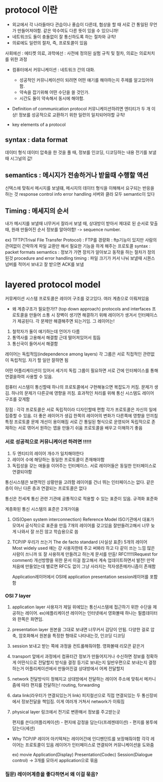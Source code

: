 # protocol 이란

- 외교에서 각 나라들마다 관습이나 풍습이 다른데, 협상을 할 때 서로 간 통일된 무언가 만들어져야함. 같은 악수여도 다른 뜻이 있을 수 있으니까!
- 네트워크도 둘이 충돌없이 잘 통신하도록 하는 절차와 규칙!
- 의료에도 일련의 절차, 즉, 프로토콜이 있음

사회에선 : 에티켓
의료, 과학에선 : 사전에 정의된 실험 규칙 및 절차, 의료는 의료처치를 위한 과정

- 컴퓨터에서 커뮤니케이션 : 네트워크 간의 대화.

  - 성공적인 커뮤니케이션이 되려면 어떤 얘기를 해야하는지 주제를 알고있어야함.
  - 약속을 잡기위해 어떤 수단을 쓸 것인가.
  - 시간도 둘이 약속해서 동시에 해야함.

- Definition of communication protocol
  커뮤니케이션하려면 엔티티가 두 개 이상!
  정보를 성공적으로 교환하기 위한 일련의 일치되어야할 규칙!

- key elements of a protocol

## syntax : data format

데이터 형식
데이터 압축을 한 것을 풀 때, 정보를 인코딩, 디코딩하는 내용
전기를 보낼 때 시그널의 값!

## semantics : 메시지가 전송하거나 받을때 수행할 액션

신텍스에 맞춰서 메시지를 보낼떄, 메시지의 데이터 형식을 이해해서 요구되는 반응을 하는 것
response
control info
error handling
서버와 클라 모두 semantic이 있다

## Timing : 메세지의 순서

내가 메시지를 보낼때 너무커서 잘라서 보낼 때, 상대방이 받아서 제대로 된 순서로 맞출때, 원래 만들어진 순서 정보를 알아야함! -> sequence number.

ex) TFTP(Trival File Transfer Protocol) : FTP를 경량화
: ftp기능이 있지만 사람의 관여없이 간략하게 파일 교환만 해서 필요한 기능을 하게 해주는 프로토콜
syntax : packet formats
semantics : 정보가 가면 장치가 알아보고 동작을 하는 절차가 정의된것 procedure and error handling
timing : 파일 크기가 커서 나눠 보낼때 시퀀스 넘버를 적어서 보내고 잘 받으면 ACK를 보냄

# layered protocol model

커뮤케이션 시스템 프로토콜은 레이어 구조를 갖고있다. 여러 계층으로 이뤄져있음

- 왜 계층구조가 필요한가!? (top down approach)
  protocols and interfaces
  프로토콜을 만들어 소통 시 장벽이 생기면 해결하기 위해 레이어가 생겨서 인터페이스가 제공된다.
  각 문제만 해결해주면 되는거임. 그 레이어는!

1. 철학자가 둘이 얘기하는데 언어가 다름
2. 통역사를 고용해서 해결함 근데 떨어져있어서 힘듬
3. 통신국이 들어서서 해결함

레이어는 독립적임(independence among layers)
각 그룹은 서로 직접적인 관련없이 독립적임.
자기 할 일만 잘하면 됨

어떤 어플리케이션이 있어서 세가지 독립 그룹이 필요하면 서로 간에 인터페이스를 통해 연결을하여 사용할 수 있음.

컴퓨터 시스템이 통신할때 하나의 프로토콜에서 구현해놓으면 복잡도가 커짐. 문제가 생김. 하나의 문제가 다른곳에 영향을 끼침.
효과적인 처리를 위해 통신 시스템도 레이어 구조를 갖게함

장점 :
각각 프로토콜은 서로 독립적이라 디자인할때 편함
각가 프로토콜은 자신의 일에 집중할 수 있음. 더 좋은 레이어가 생김
한쪽의 레이어의 변화가 다른쪽에 영향을 안끼침
특정 프로토콜 문제 개선이 용이해짐
서로 간 통일된 형식으로 운영되어 독립적으로 존재하는 서로 엮어서 원하는 앱을 만들기 쉬움
프로토콜을 배우고 이해하기 좋음

### 서로 성공적으로 커뮤니케이션 하려면 !!!!!

1. 두 엔티티의 레이어 개수가 일치해야한다
2. 레이어 수에 해당하는 동일한 프로토콜이 존재해야함
3. 독립성을 갖는 애들을 이어주는 인터페이스. 서로 레이어들은 동일한 인터페이스로 연결되야함

통신시스템은 보편적인 상황만을 고려함
레이어를 건너 뛰는 인터페이스는 없다.
같은 층이 아닌 다른 층과 연결되는 프로토콜은 없다

통신은 전세계 통신 관련 기관에 공통적으로 적용할 수 있는 표준이 있음. 규격화 표준화

계층화된 통신 시스템의 표준은 2개가이쑴

1. OIS(Open system interconnection) Reference Model
   ISO기관에서 대표가 모여서 공식적으로 표준을 만듬
   7개의 레이어를 갖고있음
   잘만들려고해서 너무 늦게 나와서 잘 쓰진 않고 학습용으로 씀

2. TCP/IP 우리가 쓰는거
   The de facto standard (사실상 표준)
   5개의 레이어
   Most widely used
   얘는 걍 사용자한테 주고 써봐라 하고 다 같이 쓰는 느낌
   많은 사람이 쓰니까 또 잘 사용하게 만들려고 하는게 문서를 만듬! RFC!!!!!(Request for comment) 개선방향을 위한 문서
   이걸 참고해서 계속 업데이트하면서 발전!
   만약 처음에 만들었는데 별로면 RFC도 없이 그냥 사라지는 적자생존메카니즘이 존재함

   Application레이어에서 OSI에 application presentation session레이어를 포함함

### OSI 7 layer

1. application layer
   사용자가 제일 위에있는 통신시스템에 접근하기 위한 수단을 제공하는 레이어.
   ex)에플리케이션 레이어는 인터넷에서 영화볼때 하나는 필름데이터와 한쪽은 화면임.
2. presentation layer
   원본을 그대로 보내면 너무커서 감당이 안됨. 다양한 걸로 압축, 암호화해서 원본을 특정한 형태로 나타내는것, 인코딩 디코딩
3. session
   보내고 받는 쪽에 과정을 컨트롤해줘야함. 영화볼때 리모콘 같은거
4. transport
   앞에서 과정에서 컴퓨터간 정보가 만들어지거나 수신하면 정보를 정확하게 어떤식으로 전달할지 방식을 결정
   등기로 보내는지 일반우편으로 보내는지 결정하는거
   어플리케이션에서 만들어진걸 상대방에서 어케 전달할지
5. network
   전달방식이 정해지고 상대방에서 전달하는 레이어
   주소에 맞춰서 메카니즘에 따라 편지를 전달하는!
   routing, forwarding
6. data link(라우터가 연결되있는거 link)
   피지컬선으로 직접 연결되있는 두 통신장비에서 정보전달을 책임짐. 이게 여러개 거쳐서 network가 이뤄짐
7. physical layer
   링크에서 전기로 변환해서 정보를 주고받는곳

   편지를 쓴다(어플리케이션) - 편지에 감정을 담는다(프레젠테이션) - 편지를 봉투에 담는다(세션)

- Why TCP/IP
  레이어 아키텍쳐는 레이어간에 인디펜던트를 보장해줘야함
  각각 레이어는 프로토콜이 있음
  레이어가 인터페이스로 연결되어 커뮤니케이션을 도와줌

  ex) movie
  Application(Display)
  Presentation(Codec)
  Session(Dialogue control)
  -> 3개를 모아서 application으로 묶음

### 질문) 레이어계층을 좋다하면서 왜 이걸 묶음?
